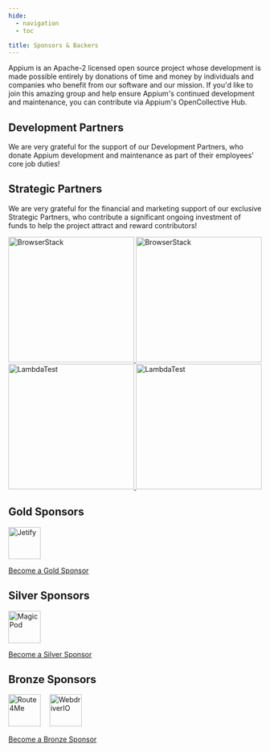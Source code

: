 ```yaml
---
hide:
  - navigation
  - toc

title: Sponsors & Backers
---
```


<style>
  .appium-sponsor-thanks { display: none; }
  .sponsor-section img { height: 64px; padding-right: 1em; }
</style>

Appium is an Apache-2 licensed open source project whose development is made possible entirely by
donations of time and money by individuals and companies who benefit from our software and our
mission. If you'd like to join this amazing group and help ensure Appium's continued development
and maintenance, you can contribute via Appium's OpenCollective
Hub.

## Development Partners

We are very grateful for the support of our Development Partners, who donate Appium development and
maintenance as part of their employees' core job duties!

## Strategic Partners

We are very grateful for the financial and marketing support of our exclusive Strategic Partners,
who contribute a significant ongoing investment of funds to help the project attract and reward
contributors!

<a href="https://www.browserstack.com/browserstack-appium?utm_campaigncode=701OW00000AoUTQYA3&utm_medium=partnered&utm_source=appium">
  <img src="/docs/en/latest/assets/images/sponsor-logo-browserstack-dark.png#only-dark" width="250" alt="BrowserStack" />
  <img src="/docs/en/latest/assets/images/sponsor-logo-browserstack-light.png#only-light" width="250" alt="BrowserStack" />
</a>

<a href="https://lambdatest.com/?utm_source=appium.io&utm_medium=organic&utm_campaign=june_25&utm_term=sk&utm_content=webpage">
  <img src="/docs/en/latest/assets/images/sponsor-logo-lambdatest-dark.png#only-dark" width="250" alt="LambdaTest" />
  <img src="/docs/en/latest/assets/images/sponsor-logo-lambdatest-light.png#only-light" width="250" alt="LambdaTest" />
</a>

## Gold Sponsors

<div class="sponsor-section"><a href="https://jetify.com/" target="_blank"><img src="https://images.opencollective.com/jetify/415824c/avatar/64.png" alt="Jetify" /></a>
</div>

[Become a Gold Sponsor](https://opencollective.com/appium/contribute/gold-sponsor-72877/checkout?interval=month&amount=500&contributeAs=me)

## Silver Sponsors

<div class="sponsor-section"><a href="https://magicpod.com/" target="_blank"><img src="https://images.opencollective.com/magicpod/722b7e4/avatar/64.png" alt="MagicPod" /></a>
</div>

[Become a Silver Sponsor](https://opencollective.com/appium/contribute/silver-sponsor-72876/checkout?interval=month&amount=250&contributeAs=me)

## Bronze Sponsors

<div class="sponsor-section"><a href="https://route4me.com/" target="_blank"><img src="https://images.opencollective.com/route4me/71fb6fa/avatar/64.png" alt="Route4Me" /></a>
  <a href="https://webdriver.io/" target="_blank"><img src="https://images.opencollective.com/webdriverio/bbdd6c3/avatar/64.png" alt="WebdriverIO" /></a>
</div>

[Become a Bronze Sponsor](https://opencollective.com/appium/contribute/sponsors-70690/checkout?interval=month&amount=100&contributeAs=me)
